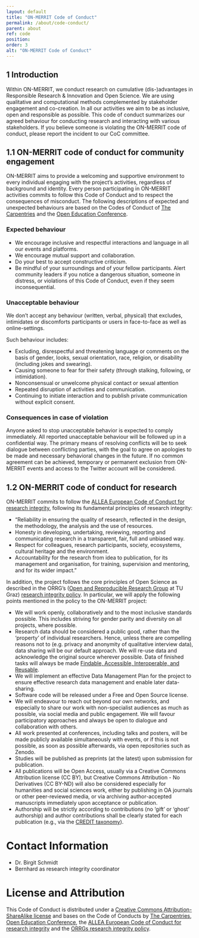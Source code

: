 ```yaml
---
layout: default
title: "ON-MERRIT Code of Conduct"
permalink: /about/code-conduct/
parent: about
ref: code
position:
order: 3
alt: "ON-MERRIT Code of Conduct"
---
```

<!-- Start editing content here -->


## 1 Introduction

Within ON-MERRIT, we conduct research on cumulative (dis-)advantages in Responsible Research & Innovation and Open Science. We are using qualitative and computational methods complemented by stakeholder engagement and co-creation. In all our activities we aim to be as inclusive, open and responsible as possible. This code of conduct summarizes our agreed behaviour for conducting research and interacting with various stakeholders. 
If you believe someone is violating the ON-MERRIT code of conduct, please report the incident to our CoC committee.

## 1.1 ON-MERRIT code of conduct for community engagement 

ON-MERRIT aims to provide a welcoming and supportive environment to every individual engaging with the project’s activities, regardless of background and identity. Every person participating in ON-MERRIT activities commits to follow this Code of Conduct and to respect the consequences of misconduct. The following descriptions of expected and unexpected behaviours are based on the Codes of Conduct of [The Carpentries](https://docs.carpentries.org/topic_folders/policies/code-of-conduct.html) and the [Open Education Conference](https://openedconference.org/2019/code-of-conduct/). 

### Expected behaviour

* We encourage inclusive and respectful interactions and language in all our events and platforms.
* We encourage mutual support and collaboration.
* Do your best to accept constructive criticism.
* Be mindful of your surroundings and of your fellow participants. Alert community leaders if you notice a dangerous situation, someone in distress, or violations of this Code of Conduct, even if they seem inconsequential.

### Unacceptable behaviour

We don’t accept any behaviour (written, verbal, physical) that excludes, intimidates or discomforts participants or users in face-to-face as well as online-settings.

Such behaviour includes: 

* Excluding, disrespectful and threatening language or comments on the basis of  gender, looks, sexual orientation, race, religion, or disability (including jokes and swearing).
* Causing someone to fear for their safety (through stalking, following, or intimidation).
* Nonconsensual or unwelcome physical contact or sexual attention
* Repeated disruption of activities and communication.
* Continuing to initiate interaction and to publish private communication without explicit consent.

### Consequences in case of violation

Anyone asked to stop unacceptable behavior is expected to comply immediately. All reported unacceptable behaviour will be followed up in a confidential way. The primary means of resolving conflicts will be to seek dialogue between conflicting parties, with the goal to agree on apologies to be made and necessary behavioral changes in the future. If no common agreement can be achieved, temporary or permanent exclusion from ON-MERRIT events and access to the Twitter account will be considered. 

## 1.2 ON-MERRIT code of conduct for research

ON-MERRIT commits to follow the [ALLEA European Code of Conduct for research integrity](https://www.allea.org/wp-content/uploads/2017/05/ALLEA-European-Code-of-Conduct-for-Research-Integrity-2017.pdf), following its fundamental principles of research integrity:
* “Reliability in ensuring the quality of research, reflected in the design, the methodology, the analysis and the use of resources. 
* Honesty in developing, undertaking, reviewing, reporting and communicating research in a transparent, fair, full and unbiased way.
* Respect for colleagues, research participants, society, ecosystems, cultural heritage and the environment.
* Accountability for the research from idea to publication, for its management and organisation, for training, supervision and mentoring, and for its wider impact.”

In addition, the project follows the core principles of Open Science as described in the ORRG’s ([Open and Reproducible Research Group](https://www.tugraz.at/institute/isds/research/orrg/) at TU Graz) [research integrity policy](https://www.tugraz.at/institute/isds/research/groups/orrg-open-science-and-research-integrity-policy/#c245005). In particular, we will apply the following points mentioned in the policy to the ON-MERRIT project:

* We will work openly, collaboratively and to the most inclusive standards possible. This includes striving for gender parity and diversity on all projects, where possible.
* Research data should be considered a public good, rather than the ‘property’ of individual researchers. Hence, unless there are compelling reasons not to (e.g. privacy and anonymity of qualitative interview data), data sharing will be our default approach. We will re-use data and acknowledge the original source wherever possible. Data of finished tasks will always be made [Findable, Accessible, Interoperable, and Reusable](https://www.nature.com/articles/sdata201618).
* We will implement an effective Data Management Plan for the project to ensure effective research data management and enable later data-sharing. 
* Software code will be released under a Free and Open Source license.
* We will endeavour to reach out beyond our own networks, and especially to share our work with non-specialist audiences as much as possible, via social media and public engagement. We will favour participatory approaches and always be open to dialogue and collaboration with others.
* All work presented at conferences, including talks and posters, will be made publicly available simultaneously with events, or if this is not possible, as soon as possible afterwards, via open repositories such as Zenodo. 
* Studies will be published as preprints (at the latest) upon submission for publication.
* All publications will be Open Access, usually via a Creative Commons Attribution license (CC BY), but Creative Commons Attribution - No Derivatives (CC BY-ND) will also be considered especially for humanities and social sciences work, either by publishing in OA journals or other peer-reviewed media, or via archiving author-accepted manuscripts immediately upon acceptance or publication.
* Authorship will be strictly according to contributions (no ‘gift’ or ‘ghost’ authorship) and author contributions shall be clearly stated for each publication (e.g., via the [CREDIT taxonomy](https://www.casrai.org/credit.html)). 

# Contact Information

* Dr. Birgit Schmidt
* Bernhard as research integrity coordinator

# License and Attribution

This Code of Conduct is distributed under a [Creative Commons Attribution-ShareAlike license](https://creativecommons.org/licenses/by-sa/4.0/) and bases on the Code of Conducts by [The Carpentries](https://docs.carpentries.org/topic_folders/policies/code-of-conduct.html), [Open Education Conference](https://openedconference.org/2019/code-of-conduct/), the [ALLEA European Code of Conduct for research integrity](https://www.allea.org/wp-content/uploads/2017/05/ALLEA-European-Code-of-Conduct-for-Research-Integrity-2017.pdf) and the [ORRGs research integrity policy](https://www.tugraz.at/institute/isds/research/groups/orrg-open-science-and-research-integrity-policy/#c245005).
